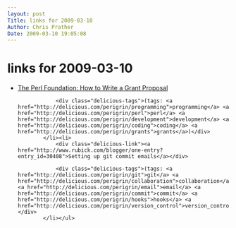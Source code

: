 ```yaml
---
layout: post
Title: links for 2009-03-10  
Author: Chris Prather
Date: 2009-03-10 19:05:08
---
```


# links for 2009-03-10
<ul class="delicious"><li>
                <div class="delicious-link"><a href="http://www.perlfoundation.org/how_to_write_a_proposal">The Perl Foundation: How to Write a Grant Proposal</a></div>
                
                <div class="delicious-tags">(tags: <a href="http://delicious.com/perigrin/programming">programming</a> <a href="http://delicious.com/perigrin/perl">perl</a> <a href="http://delicious.com/perigrin/development">development</a> <a href="http://delicious.com/perigrin/coding">coding</a> <a href="http://delicious.com/perigrin/grants">grants</a>)</div>
            </li><li>
                <div class="delicious-link"><a href="http://www.rubick.com/blogger/one-entry?entry_id=30408">Setting up git commit emails</a></div>
                
                <div class="delicious-tags">(tags: <a href="http://delicious.com/perigrin/git">git</a> <a href="http://delicious.com/perigrin/collaboration">collaboration</a> <a href="http://delicious.com/perigrin/email">email</a> <a href="http://delicious.com/perigrin/commit">commit</a> <a href="http://delicious.com/perigrin/hooks">hooks</a> <a href="http://delicious.com/perigrin/version_control">version_control</a>)</div>
            </li></ul>
